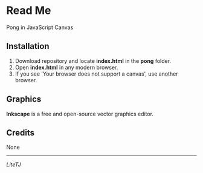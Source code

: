 # Read Me
Pong in JavaScript Canvas

## Installation
1. Download repository and locate **index.html** in the **pong** folder.
2. Open **index.html** in any modern browser.
3. If you see 'Your browser does not support a canvas', use another browser.

## Graphics
**Inkscape** is a free and open-source vector graphics editor.

## Credits
None

---
*LiteTJ*